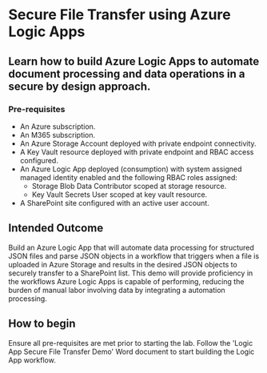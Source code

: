 # Secure File Transfer using Azure Logic Apps

## Learn how to build Azure Logic Apps to automate document processing and data operations in a secure by design approach. 

### Pre-requisites

+ An Azure subscription.
+ An M365 subscription.
+ An Azure Storage Account deployed with private endpoint connectivity.
+ A Key Vault resource deployed with private endpoint and RBAC access configured. 
+ An Azure Logic App deployed (consumption) with system assigned managed identity enabled and the following RBAC roles assigned:
    + Storage Blob Data Contributor scoped at storage resource.
    + Key Vault Secrets User scoped at key vault resource. 
+ A SharePoint site configured with an active user account.

## Intended Outcome

Build an Azure Logic App that will automate data processing for structured JSON files and parse JSON objects in a workflow that triggers when a file is uploaded in Azure Storage
and results in the desired JSON objects to securely transfer to a SharePoint list. This demo will provide proficiency in the workflows Azure Logic Apps is capable of performing, reducing the burden of manual labor
involving data by integrating a automation processing. 

## How to begin

Ensure all pre-requisites are met prior to starting the lab. Follow the 'Logic App Secure File Transfer Demo' Word document to start building the Logic App workflow.
